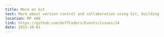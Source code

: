 ```yaml
---
title: More on Git
text: More about version control and collaboration using Git, building on knowledge of basic Git commands.
location: MP 408
link: https://github.com/UofTCoders/Events/issues/14
date: 2015-10-01
---
```


